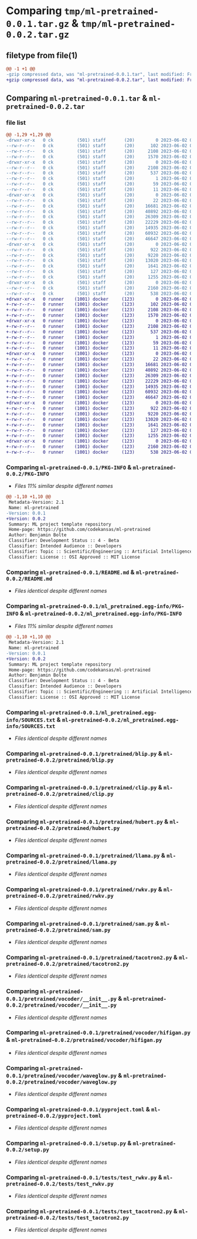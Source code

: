 # Comparing `tmp/ml-pretrained-0.0.1.tar.gz` & `tmp/ml-pretrained-0.0.2.tar.gz`

## filetype from file(1)

```diff
@@ -1 +1 @@
-gzip compressed data, was "ml-pretrained-0.0.1.tar", last modified: Fri Jun  2 05:02:24 2023, max compression
+gzip compressed data, was "ml-pretrained-0.0.2.tar", last modified: Fri Jun  2 05:13:27 2023, max compression
```

## Comparing `ml-pretrained-0.0.1.tar` & `ml-pretrained-0.0.2.tar`

### file list

```diff
@@ -1,29 +1,29 @@
-drwxr-xr-x   0 ck         (501) staff       (20)        0 2023-06-02 05:02:24.439438 ml-pretrained-0.0.1/
--rw-r--r--   0 ck         (501) staff       (20)      102 2023-06-02 01:59:28.000000 ml-pretrained-0.0.1/MANIFEST.in
--rw-r--r--   0 ck         (501) staff       (20)     2108 2023-06-02 05:02:24.439533 ml-pretrained-0.0.1/PKG-INFO
--rw-r--r--   0 ck         (501) staff       (20)     1570 2023-06-02 03:43:48.000000 ml-pretrained-0.0.1/README.md
-drwxr-xr-x   0 ck         (501) staff       (20)        0 2023-06-02 05:02:24.427355 ml-pretrained-0.0.1/ml_pretrained.egg-info/
--rw-r--r--   0 ck         (501) staff       (20)     2108 2023-06-02 05:02:24.000000 ml-pretrained-0.0.1/ml_pretrained.egg-info/PKG-INFO
--rw-r--r--   0 ck         (501) staff       (20)      537 2023-06-02 05:02:24.000000 ml-pretrained-0.0.1/ml_pretrained.egg-info/SOURCES.txt
--rw-r--r--   0 ck         (501) staff       (20)        1 2023-06-02 05:02:24.000000 ml-pretrained-0.0.1/ml_pretrained.egg-info/dependency_links.txt
--rw-r--r--   0 ck         (501) staff       (20)       59 2023-06-02 05:02:24.000000 ml-pretrained-0.0.1/ml_pretrained.egg-info/requires.txt
--rw-r--r--   0 ck         (501) staff       (20)       11 2023-06-02 05:02:24.000000 ml-pretrained-0.0.1/ml_pretrained.egg-info/top_level.txt
-drwxr-xr-x   0 ck         (501) staff       (20)        0 2023-06-02 05:02:24.434538 ml-pretrained-0.0.1/pretrained/
--rw-r--r--   0 ck         (501) staff       (20)       22 2023-06-02 03:54:38.000000 ml-pretrained-0.0.1/pretrained/__init__.py
--rw-r--r--   0 ck         (501) staff       (20)    16681 2023-06-02 02:08:26.000000 ml-pretrained-0.0.1/pretrained/blip.py
--rw-r--r--   0 ck         (501) staff       (20)    40892 2023-06-02 02:08:33.000000 ml-pretrained-0.0.1/pretrained/clip.py
--rw-r--r--   0 ck         (501) staff       (20)    26309 2023-06-02 02:08:42.000000 ml-pretrained-0.0.1/pretrained/hubert.py
--rw-r--r--   0 ck         (501) staff       (20)    22229 2023-06-02 02:08:58.000000 ml-pretrained-0.0.1/pretrained/llama.py
--rw-r--r--   0 ck         (501) staff       (20)    14935 2023-06-02 02:08:09.000000 ml-pretrained-0.0.1/pretrained/rwkv.py
--rw-r--r--   0 ck         (501) staff       (20)    60932 2023-06-02 04:31:17.000000 ml-pretrained-0.0.1/pretrained/sam.py
--rw-r--r--   0 ck         (501) staff       (20)    46647 2023-06-02 04:37:44.000000 ml-pretrained-0.0.1/pretrained/tacotron2.py
-drwxr-xr-x   0 ck         (501) staff       (20)        0 2023-06-02 05:02:24.438089 ml-pretrained-0.0.1/pretrained/vocoder/
--rw-r--r--   0 ck         (501) staff       (20)      922 2023-06-02 01:58:23.000000 ml-pretrained-0.0.1/pretrained/vocoder/__init__.py
--rw-r--r--   0 ck         (501) staff       (20)     9220 2023-06-02 02:10:01.000000 ml-pretrained-0.0.1/pretrained/vocoder/hifigan.py
--rw-r--r--   0 ck         (501) staff       (20)    13020 2023-06-02 02:10:15.000000 ml-pretrained-0.0.1/pretrained/vocoder/waveglow.py
--rw-r--r--   0 ck         (501) staff       (20)     1641 2023-06-02 02:06:52.000000 ml-pretrained-0.0.1/pyproject.toml
--rw-r--r--   0 ck         (501) staff       (20)      127 2023-06-02 05:02:24.440424 ml-pretrained-0.0.1/setup.cfg
--rw-r--r--   0 ck         (501) staff       (20)     1255 2023-06-02 03:46:22.000000 ml-pretrained-0.0.1/setup.py
-drwxr-xr-x   0 ck         (501) staff       (20)        0 2023-06-02 05:02:24.438829 ml-pretrained-0.0.1/tests/
--rw-r--r--   0 ck         (501) staff       (20)     2160 2023-06-02 04:46:37.000000 ml-pretrained-0.0.1/tests/test_rwkv.py
--rw-r--r--   0 ck         (501) staff       (20)      538 2023-06-02 04:37:53.000000 ml-pretrained-0.0.1/tests/test_tacotron2.py
+drwxr-xr-x   0 runner    (1001) docker     (123)        0 2023-06-02 05:13:27.891265 ml-pretrained-0.0.2/
+-rw-r--r--   0 runner    (1001) docker     (123)      102 2023-06-02 05:13:10.000000 ml-pretrained-0.0.2/MANIFEST.in
+-rw-r--r--   0 runner    (1001) docker     (123)     2108 2023-06-02 05:13:27.891265 ml-pretrained-0.0.2/PKG-INFO
+-rw-r--r--   0 runner    (1001) docker     (123)     1570 2023-06-02 05:13:10.000000 ml-pretrained-0.0.2/README.md
+drwxr-xr-x   0 runner    (1001) docker     (123)        0 2023-06-02 05:13:27.887265 ml-pretrained-0.0.2/ml_pretrained.egg-info/
+-rw-r--r--   0 runner    (1001) docker     (123)     2108 2023-06-02 05:13:27.000000 ml-pretrained-0.0.2/ml_pretrained.egg-info/PKG-INFO
+-rw-r--r--   0 runner    (1001) docker     (123)      537 2023-06-02 05:13:27.000000 ml-pretrained-0.0.2/ml_pretrained.egg-info/SOURCES.txt
+-rw-r--r--   0 runner    (1001) docker     (123)        1 2023-06-02 05:13:27.000000 ml-pretrained-0.0.2/ml_pretrained.egg-info/dependency_links.txt
+-rw-r--r--   0 runner    (1001) docker     (123)       59 2023-06-02 05:13:27.000000 ml-pretrained-0.0.2/ml_pretrained.egg-info/requires.txt
+-rw-r--r--   0 runner    (1001) docker     (123)       11 2023-06-02 05:13:27.000000 ml-pretrained-0.0.2/ml_pretrained.egg-info/top_level.txt
+drwxr-xr-x   0 runner    (1001) docker     (123)        0 2023-06-02 05:13:27.891265 ml-pretrained-0.0.2/pretrained/
+-rw-r--r--   0 runner    (1001) docker     (123)       22 2023-06-02 05:13:10.000000 ml-pretrained-0.0.2/pretrained/__init__.py
+-rw-r--r--   0 runner    (1001) docker     (123)    16681 2023-06-02 05:13:10.000000 ml-pretrained-0.0.2/pretrained/blip.py
+-rw-r--r--   0 runner    (1001) docker     (123)    40892 2023-06-02 05:13:10.000000 ml-pretrained-0.0.2/pretrained/clip.py
+-rw-r--r--   0 runner    (1001) docker     (123)    26309 2023-06-02 05:13:10.000000 ml-pretrained-0.0.2/pretrained/hubert.py
+-rw-r--r--   0 runner    (1001) docker     (123)    22229 2023-06-02 05:13:10.000000 ml-pretrained-0.0.2/pretrained/llama.py
+-rw-r--r--   0 runner    (1001) docker     (123)    14935 2023-06-02 05:13:10.000000 ml-pretrained-0.0.2/pretrained/rwkv.py
+-rw-r--r--   0 runner    (1001) docker     (123)    60932 2023-06-02 05:13:10.000000 ml-pretrained-0.0.2/pretrained/sam.py
+-rw-r--r--   0 runner    (1001) docker     (123)    46647 2023-06-02 05:13:10.000000 ml-pretrained-0.0.2/pretrained/tacotron2.py
+drwxr-xr-x   0 runner    (1001) docker     (123)        0 2023-06-02 05:13:27.891265 ml-pretrained-0.0.2/pretrained/vocoder/
+-rw-r--r--   0 runner    (1001) docker     (123)      922 2023-06-02 05:13:10.000000 ml-pretrained-0.0.2/pretrained/vocoder/__init__.py
+-rw-r--r--   0 runner    (1001) docker     (123)     9220 2023-06-02 05:13:10.000000 ml-pretrained-0.0.2/pretrained/vocoder/hifigan.py
+-rw-r--r--   0 runner    (1001) docker     (123)    13020 2023-06-02 05:13:10.000000 ml-pretrained-0.0.2/pretrained/vocoder/waveglow.py
+-rw-r--r--   0 runner    (1001) docker     (123)     1641 2023-06-02 05:13:10.000000 ml-pretrained-0.0.2/pyproject.toml
+-rw-r--r--   0 runner    (1001) docker     (123)      127 2023-06-02 05:13:27.891265 ml-pretrained-0.0.2/setup.cfg
+-rw-r--r--   0 runner    (1001) docker     (123)     1255 2023-06-02 05:13:10.000000 ml-pretrained-0.0.2/setup.py
+drwxr-xr-x   0 runner    (1001) docker     (123)        0 2023-06-02 05:13:27.891265 ml-pretrained-0.0.2/tests/
+-rw-r--r--   0 runner    (1001) docker     (123)     2160 2023-06-02 05:13:10.000000 ml-pretrained-0.0.2/tests/test_rwkv.py
+-rw-r--r--   0 runner    (1001) docker     (123)      538 2023-06-02 05:13:10.000000 ml-pretrained-0.0.2/tests/test_tacotron2.py
```

### Comparing `ml-pretrained-0.0.1/PKG-INFO` & `ml-pretrained-0.0.2/PKG-INFO`

 * *Files 11% similar despite different names*

```diff
@@ -1,10 +1,10 @@
 Metadata-Version: 2.1
 Name: ml-pretrained
-Version: 0.0.1
+Version: 0.0.2
 Summary: ML project template repository
 Home-page: https://github.com/codekansas/ml-pretrained
 Author: Benjamin Bolte
 Classifier: Development Status :: 4 - Beta
 Classifier: Intended Audience :: Developers
 Classifier: Topic :: Scientific/Engineering :: Artificial Intelligence
 Classifier: License :: OSI Approved :: MIT License
```

### Comparing `ml-pretrained-0.0.1/README.md` & `ml-pretrained-0.0.2/README.md`

 * *Files identical despite different names*

### Comparing `ml-pretrained-0.0.1/ml_pretrained.egg-info/PKG-INFO` & `ml-pretrained-0.0.2/ml_pretrained.egg-info/PKG-INFO`

 * *Files 11% similar despite different names*

```diff
@@ -1,10 +1,10 @@
 Metadata-Version: 2.1
 Name: ml-pretrained
-Version: 0.0.1
+Version: 0.0.2
 Summary: ML project template repository
 Home-page: https://github.com/codekansas/ml-pretrained
 Author: Benjamin Bolte
 Classifier: Development Status :: 4 - Beta
 Classifier: Intended Audience :: Developers
 Classifier: Topic :: Scientific/Engineering :: Artificial Intelligence
 Classifier: License :: OSI Approved :: MIT License
```

### Comparing `ml-pretrained-0.0.1/ml_pretrained.egg-info/SOURCES.txt` & `ml-pretrained-0.0.2/ml_pretrained.egg-info/SOURCES.txt`

 * *Files identical despite different names*

### Comparing `ml-pretrained-0.0.1/pretrained/blip.py` & `ml-pretrained-0.0.2/pretrained/blip.py`

 * *Files identical despite different names*

### Comparing `ml-pretrained-0.0.1/pretrained/clip.py` & `ml-pretrained-0.0.2/pretrained/clip.py`

 * *Files identical despite different names*

### Comparing `ml-pretrained-0.0.1/pretrained/hubert.py` & `ml-pretrained-0.0.2/pretrained/hubert.py`

 * *Files identical despite different names*

### Comparing `ml-pretrained-0.0.1/pretrained/llama.py` & `ml-pretrained-0.0.2/pretrained/llama.py`

 * *Files identical despite different names*

### Comparing `ml-pretrained-0.0.1/pretrained/rwkv.py` & `ml-pretrained-0.0.2/pretrained/rwkv.py`

 * *Files identical despite different names*

### Comparing `ml-pretrained-0.0.1/pretrained/sam.py` & `ml-pretrained-0.0.2/pretrained/sam.py`

 * *Files identical despite different names*

### Comparing `ml-pretrained-0.0.1/pretrained/tacotron2.py` & `ml-pretrained-0.0.2/pretrained/tacotron2.py`

 * *Files identical despite different names*

### Comparing `ml-pretrained-0.0.1/pretrained/vocoder/__init__.py` & `ml-pretrained-0.0.2/pretrained/vocoder/__init__.py`

 * *Files identical despite different names*

### Comparing `ml-pretrained-0.0.1/pretrained/vocoder/hifigan.py` & `ml-pretrained-0.0.2/pretrained/vocoder/hifigan.py`

 * *Files identical despite different names*

### Comparing `ml-pretrained-0.0.1/pretrained/vocoder/waveglow.py` & `ml-pretrained-0.0.2/pretrained/vocoder/waveglow.py`

 * *Files identical despite different names*

### Comparing `ml-pretrained-0.0.1/pyproject.toml` & `ml-pretrained-0.0.2/pyproject.toml`

 * *Files identical despite different names*

### Comparing `ml-pretrained-0.0.1/setup.py` & `ml-pretrained-0.0.2/setup.py`

 * *Files identical despite different names*

### Comparing `ml-pretrained-0.0.1/tests/test_rwkv.py` & `ml-pretrained-0.0.2/tests/test_rwkv.py`

 * *Files identical despite different names*

### Comparing `ml-pretrained-0.0.1/tests/test_tacotron2.py` & `ml-pretrained-0.0.2/tests/test_tacotron2.py`

 * *Files identical despite different names*

